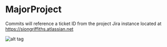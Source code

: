 # MajorProject

Commits will reference a ticket ID from the project Jira instance located at https://siongriffiths.atlassian.net


![alt tag](https://codeship.com/projects/132552/status?branch=master)
